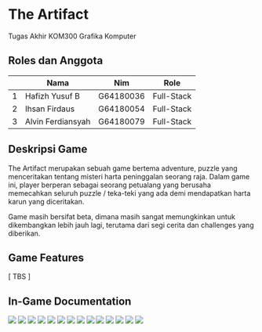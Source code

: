 # The Artifact
Tugas Akhir KOM300 Grafika Komputer

## Roles dan Anggota
<table>
    <thead>
        <tr>
            <th></th>
            <th>Nama</th>
            <th>Nim</th>
            <th>Role</th>
        </tr>
    </thead>
    <tbody>
        <tr>
            <td>1</td>
            <td>Hafizh Yusuf B</td>
            <td>G64180036</td>
            <td>Full-Stack</td>
        </tr>
        <tr>
            <td>2</td>
            <td>Ihsan Firdaus</td>
            <td>G64180054</td>
            <td>Full-Stack</td>
        </tr>
        <tr>
            <td>3</td>
            <td>Alvin Ferdiansyah</td>
            <td>G64180079</td>
            <td>Full-Stack</td>
        </tr>
    </tbody>
</table>

## Deskripsi Game
The Artifact merupakan sebuah game bertema adventure, puzzle yang menceritakan tentang misteri harta peninggalan seorang raja. Dalam game ini, player berperan sebagai seorang petualang yang berusaha memecahkan seluruh puzzle / teka-teki yang ada demi mendapatkan harta karun yang diceritakan.

Game masih bersifat beta, dimana masih sangat memungkinkan untuk dikembangkan lebih jauh lagi, terutama dari segi cerita dan challenges yang diberikan.

## Game Features
[ TBS ]

## In-Game Documentation
![](Picture%20In-Game/Prolog1.png)
![](Picture%20In-Game/Prolog2.png)
![](Picture%20In-Game/Menu.png)
![](Picture%20In-Game/Intruksi.png)
![](Picture%20In-Game/Pause.png)
![](Picture%20In-Game/Altar.png)
![](Picture%20In-Game/Monumen.png)
![](Picture%20In-Game/Rumah.png)
![](Picture%20In-Game/Kuburan.png)
![](Picture%20In-Game/Solve-Puzzle.png)
![](Picture%20In-Game/Epilog.png)
![](Picture%20In-Game/Contributor.png)
![](Picture%20In-Game/Developer.png)
![](Picture%20In-Game/Thanks.png)

